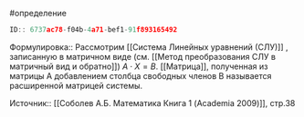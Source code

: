 #определение

```javascript
ID:: 6737ac78-f04b-4a71-bef1-91f893165492
```

Формулировка:: 
Рассмотрим [[Система Линейных уравнений (СЛУ)]] , записанную в матричном виде (см. [[Метод преобразования СЛУ в матричный вид и обратно]]) $A\cdot X = B$. 
[[Матрица]], полученная из матрицы A добавлением столбца свободных членов B называется расширенной матрицей системы.

Источник:: [[Соболев А.Б. Математика Книга 1 (Academia 2009)]], стр.38